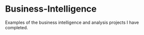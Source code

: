 # Business-Intelligence
Examples of the business intelligence and analysis projects I have completed.
